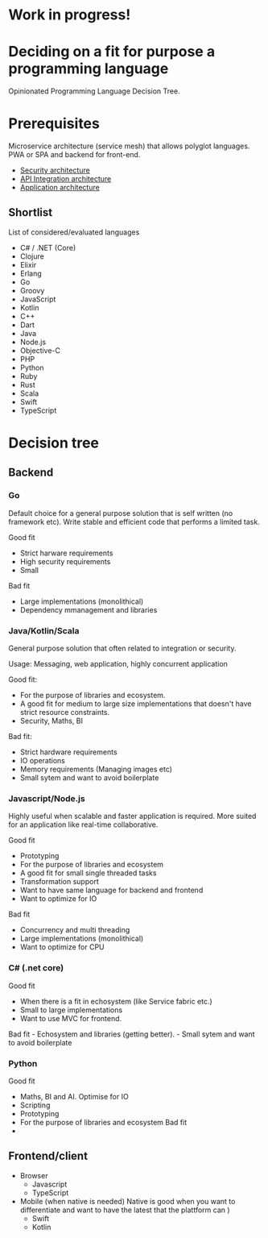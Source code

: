 # Work in progress!

# Deciding on a fit for purpose a programming language
Opinionated Programming Language Decision Tree.

# Prerequisites
Microservice architecture (service mesh) that allows polyglot languages. PWA or SPA and backend for front-end.

- [Security architecture](https://github.com/davidpetter/security-architecture)
- [API Integration architecture]()
- [Application architecture]()

## Shortlist
List of considered/evaluated languages
- C# / .NET (Core)
- Clojure
- Elixir
- Erlang
- Go
- Groovy
- JavaScript
- Kotlin
- C++
- Dart
- Java
- Node.js
- Objective-C
- PHP
- Python
- Ruby
- Rust
- Scala
- Swift
- TypeScript

# Decision tree
## Backend
 ### Go
 Default choice for a general purpose solution that is self written (no framework etc). 
 Write stable and efficient code that performs a limited task.
 
 Good fit
 - Strict harware requirements
 - High security requirements
 - Small
 
 Bad fit
 - Large implementations (monolithical)
 - Dependency mmanagement and libraries
 
 ### Java/Kotlin/Scala
 General purpose solution that often related to integration or security. 
 
 Usage:
 Messaging, web application, highly concurrent application
 
 
 Good fit:
 - For the purpose of libraries and ecosystem.
 - A good fit for medium to large size implementations that doesn't have strict resource constraints.
 - Security, Maths, BI
 
 Bad fit:
 - Strict hardware requirements
 - IO operations
 - Memory requirements (Managing images etc)
 - Small sytem and want to avoid boilerplate


 ### Javascript/Node.js
 
 Highly useful when scalable and faster application is required. More suited for an application like real-time collaborative.
 
 Good fit
 - Prototyping
 - For the purpose of libraries and ecosystem
 - A good fit for small single threaded tasks
 - Transformation support
 - Want to have same language for backend and frontend 
 - Want to optimize for IO
 
 Bad fit
 - Concurrency and multi threading
 - Large implementations (monolithical)
 - Want to optimize for CPU

### C# (.net core)

 Good fit
   - When there is a fit in echosystem (like Service fabric etc.)
   - Small to large implementations
   - Want to use MVC for frontend.
  
  Bad fit
    - Echosystem and libraries (getting better).
    - Small sytem and want to avoid boilerplate

 ### Python
 
 Good fit
   - Maths, BI and AI. Optimise for IO
   - Scripting
   - Prototyping
   - For the purpose of libraries and ecosystem
 Bad fit
   -
    
## Frontend/client
 - Browser
   - Javascript
   - TypeScript
 - Mobile (when native is needed)
   Native is good when you want to differentiate and want to have the latest that the plattform can )
   - Swift
   - Kotlin
